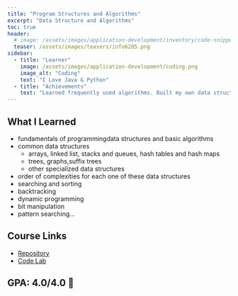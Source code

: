 ```yaml
---
title: "Program Structures and Algorithms"
excerpt: "Data Structure and Algorithms"
toc: true
header:
  # image: /assets/images/application-development/inventory/code-snippet.png
  teaser: /assets/images/teasers/info6205.png
sidebar:
  - title: "Learner"
    image: /assets/images/application-development/coding.png
    image_alt: "Coding"
    text: "I Love Java & Python"
  - title: "Achievements"
    text: "Learned frequently used algorithms. Built my own data structure libary. Solve 300+ leetcode problems"
---
```


## What I Learned

- fundamentals of programmingdata structures and basic algorithms
- common data structures
  - arrays, linked list, stacks and queues, hash tables and hash maps
  - trees, graphs,suffix trees
  - other specialized data structures
- order of complexities for each one of these data structures
- searching and sorting
- backtracking
- dynamic programming
- bit manipulation
- pattern searching...

## Course Links
- [Repository](https://github.com/iShiBin/info6205)
- [Code Lab ](https://github.com/iShiBin/lab/tree/master/algorithm)

## GPA: 4.0/4.0 💯
